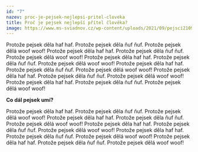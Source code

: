 ```yaml
---
id: "7"
nazev: proc-je-pejsek-nejlepsi-pritel-cloveka
title: Proč je pejsek nejlepší přítel člověka?
image: https://www.ms-sviadnov.cz/wp-content/uploads/2021/09/pejsci2109.jpg
---
```

P﻿rotože pejsek děla haf haf. Protože pejsek děla ňuf ňuf. Protože pejsek dělá woof woof! P﻿rotože pejsek děla haf haf. Protože pejsek děla ňuf ňuf. Protože pejsek dělá woof woof! P﻿rotože pejsek děla haf haf. Protože pejsek děla ňuf ňuf. Protože pejsek dělá woof woof! P﻿rotože pejsek děla haf haf. Protože pejsek děla ňuf ňuf. Protože pejsek dělá woof woof! P﻿rotože pejsek děla haf haf. Protože pejsek děla ňuf ňuf. Protože pejsek dělá woof woof! P﻿rotože pejsek děla haf haf. Protože pejsek děla ňuf ňuf. Protože pejsek dělá woof woof! 



**C﻿o dál pejsek umí?**

P﻿rotože pejsek děla haf haf. Protože pejsek děla ňuf ňuf. Protože pejsek dělá woof woof! P﻿rotože pejsek děla haf haf. Protože pejsek děla ňuf ňuf. Protože pejsek dělá woof woof! P﻿rotože pejsek děla haf haf. Protože pejsek děla ňuf ňuf. Protože pejsek dělá woof woof! P﻿rotože pejsek děla haf haf. Protože pejsek děla ňuf ňuf. Protože pejsek dělá woof woof! P﻿rotože pejsek děla haf haf. Protože pejsek děla ňuf ňuf. Protože pejsek dělá woof woof!